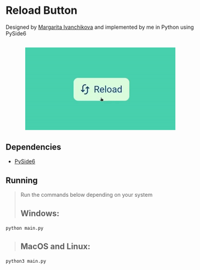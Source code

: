 # Reload Button
Designed by [Margarita Ivanchikova](https://dribbble.com/shots/15741742-Micro-interaction) and implemented by me in Python using PySide6

##
<p align="center">
  <img width=400 src="https://github.com/parhamoyan/ReloadButton/blob/main/reload-button.gif">
</p>

## Dependencies
- [PySide6](https://pypi.org/project/PySide6/)

## Running
> Run the commands below depending on your system
> ## **Windows**:
```console
python main.py
```
> ## **MacOS and Linux**:
```console
python3 main.py
```
